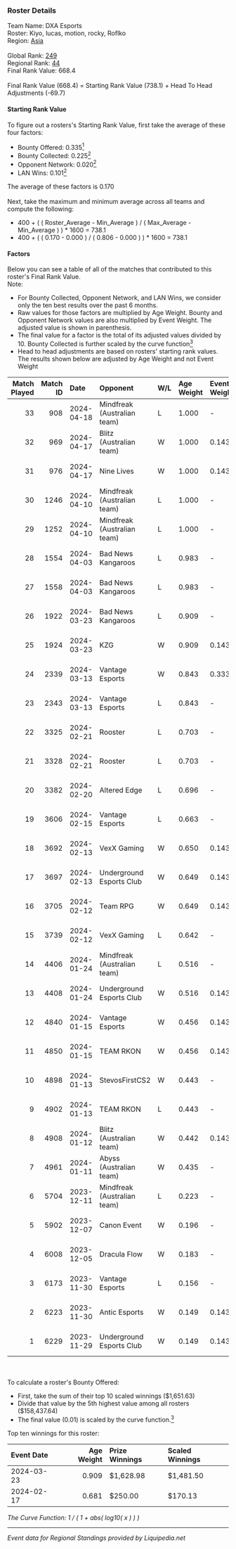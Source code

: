 ### Roster Details<br />
Team Name: DXA Esports<br />
Roster: Kiyo, lucas, motion, rocky, Roflko<br />
Region: [Asia]( ../standings_asia.md)<br />
<br />
Global Rank: [249](../standings_global.md)<br />
Regional Rank: [44]( ../standings_asia.md)<br />
Final Rank Value:  668.4<br />
<br />
Final Rank Value (668.4) = Starting Rank Value (738.1) + Head To Head Adjustments (-69.7)<br />

#### Starting Rank Value<br />
To figure out a rosters's Starting Rank Value, first take the average of these four factors:<br />
- Bounty Offered: 0.335[<sup>1</sup>](#table2)
- Bounty Collected: 0.225[<sup>2</sup>](#table1)
- Opponent Network: 0.020[<sup>2</sup>](#table1)
- LAN Wins: 0.101[<sup>2</sup>](#table1)

The average of these factors is 0.170<br />
<br />
Next, take the maximum and minimum average across all teams and compute the following:<br />
- 400 + ( ( Roster_Average - Min_Average ) / ( Max_Average - Min_Average ) ) * 1600 = 738.1
- 400 + ( ( 0.170 - 0.000 ) / ( 0.806 - 0.000 ) ) * 1600 = 738.1


#### Factors<br />
Below you can see a table of all of the matches that contributed to this roster's Final Rank Value.<br />
Note:<br />

- For Bounty Collected, Opponent Network, and LAN Wins, we consider only the ten best results over the past 6 months.
- Raw values for those factors are multiplied by Age Weight. Bounty and Opponent Network values are also multiplied by Event Weight. The adjusted value is shown in parenthesis.
- The final value for a factor is the total of its adjusted values divided by 10. Bounty Collected is further scaled by the curve function[<sup>3</sup>](#curveFunction)
- Head to head adjustments are based on rosters' starting rank values. The results shown below are adjusted by Age Weight and not Event Weight
<span id="table1"></span><br />


| Match Played | Match ID | Date       | Opponent                    | W/L | Age Weight | Event Weight | Bounty Collected | Opponent Network | LAN Wins  | H2H Adj. | Roster                                  |
| -: | -: | :- | :- | :- | :- | :- | :- | :- | :- | -: | :- |
|           33 |      908 | 2024-04-18 | Mindfreak (Australian team) | L   | 1.000      | -            | -                | -                | -         |   -11.19 | Kiyo, lucas, motion, rocky, Roflko      |
|           32 |      969 | 2024-04-17 | Blitz (Australian team)     | W   | 1.000      | 0.143        | 0.000 (0.000)    | 0.109 (0.016)    | 0 (0.000) |     8.46 | Kiyo, lucas, motion, rocky, Roflko      |
|           31 |      976 | 2024-04-17 | Nine Lives                  | W   | 1.000      | 0.143        | 0.000 (0.000)    | -                | 0 (0.000) |     5.66 | Kiyo, lucas, motion, rocky, Roflko      |
|           30 |     1246 | 2024-04-10 | Mindfreak (Australian team) | L   | 1.000      | -            | -                | -                | -         |   -12.33 | Kiyo, lucas, motion, rocky, Roflko      |
|           29 |     1252 | 2024-04-10 | Mindfreak (Australian team) | L   | 1.000      | -            | -                | -                | -         |   -13.43 | Kiyo, lucas, motion, rocky, Roflko      |
|           28 |     1554 | 2024-04-03 | Bad News Kangaroos          | L   | 0.983      | -            | -                | -                | -         |    -6.15 | Kiyo, lucas, motion, rocky, Roflko      |
|           27 |     1558 | 2024-04-03 | Bad News Kangaroos          | L   | 0.983      | -            | -                | -                | -         |    -6.50 | Kiyo, lucas, motion, rocky, Roflko      |
|           26 |     1922 | 2024-03-23 | Bad News Kangaroos          | L   | 0.909      | -            | -                | -                | -         |    -5.90 | gump, Kiyo, lucas, motion, Roflko       |
|           25 |     1924 | 2024-03-23 | KZG                         | W   | 0.909      | 0.143        | 0.020 (0.003)    | 0.249 (0.032)    | 1 (0.909) |    14.62 | gump, Kiyo, lucas, motion, Roflko       |
|           24 |     2339 | 2024-03-13 | Vantage Esports             | W   | 0.843      | 0.333        | 0.000 (0.000)    | 0.236 (0.066)    | 0 (0.000) |    10.40 | Kiyo, lucas, motion, rocky, Roflko      |
|           23 |     2343 | 2024-03-13 | Vantage Esports             | L   | 0.843      | -            | -                | -                | -         |   -16.52 | Kiyo, lucas, motion, rocky, Roflko      |
|           22 |     3325 | 2024-02-21 | Rooster                     | L   | 0.703      | -            | -                | -                | -         |    -6.82 | Kiyo, lucas, motion, rocky, Roflko      |
|           21 |     3328 | 2024-02-21 | Rooster                     | L   | 0.703      | -            | -                | -                | -         |    -7.19 | Kiyo, lucas, motion, rocky, Roflko      |
|           20 |     3382 | 2024-02-20 | Altered Edge                | L   | 0.696      | -            | -                | -                | -         |   -13.16 | Falcon, Kiyo, motion, Roflko, Valiance  |
|           19 |     3606 | 2024-02-15 | Vantage Esports             | L   | 0.663      | -            | -                | -                | -         |   -14.62 | HUGHMUNGUS, Kiyo, lucas, motion, Roflko |
|           18 |     3692 | 2024-02-13 | VexX Gaming                 | W   | 0.650      | 0.143        | 0.010 (0.001)    | 0.390 (0.036)    | 0 (0.000) |     9.53 | HUGHMUNGUS, Kiyo, lucas, motion, Roflko |
|           17 |     3697 | 2024-02-13 | Underground Esports Club    | W   | 0.649      | 0.143        | 0.000 (0.000)    | 0.112 (0.010)    | 0 (0.000) |     6.20 | HUGHMUNGUS, Kiyo, lucas, motion, Roflko |
|           16 |     3705 | 2024-02-12 | Team RPG                    | W   | 0.649      | 0.143        | 0.000 (0.000)    | -                | 0 (0.000) |     2.83 | HUGHMUNGUS, Kiyo, lucas, motion, Roflko |
|           15 |     3739 | 2024-02-12 | VexX Gaming                 | L   | 0.642      | -            | -                | -                | -         |   -11.04 | Falcon, helix, Kiyo, lucas, Roflko      |
|           14 |     4406 | 2024-01-24 | Mindfreak (Australian team) | L   | 0.516      | -            | -                | -                | -         |    -8.20 | Falcon, helix, Kiyo, lucas, Roflko      |
|           13 |     4408 | 2024-01-24 | Underground Esports Club    | W   | 0.516      | 0.143        | 0.000 (0.000)    | 0.112 (0.008)    | 0 (0.000) |     4.72 | Falcon, helix, Kiyo, lucas, Roflko      |
|           12 |     4840 | 2024-01-15 | Vantage Esports             | W   | 0.456      | 0.143        | -                | 0.236 (0.015)    | 0 (0.000) |     4.09 | Falcon, helix, Kiyo, lucas, Roflko      |
|           11 |     4850 | 2024-01-15 | TEAM RKON                   | W   | 0.456      | 0.143        | -                | 0.092 (0.006)    | 0 (0.000) |     3.29 | Falcon, helix, Kiyo, lucas, Roflko      |
|           10 |     4898 | 2024-01-13 | StevosFirstCS2              | W   | 0.443      | -            | -                | -                | -         |     3.06 | Falcon, helix, Kiyo, lucas, Roflko      |
|            9 |     4902 | 2024-01-13 | TEAM RKON                   | L   | 0.443      | -            | -                | -                | -         |   -10.86 | Falcon, helix, Kiyo, lucas, Roflko      |
|            8 |     4908 | 2024-01-12 | Blitz (Australian team)     | W   | 0.442      | 0.143        | -                | 0.109 (0.007)    | -         |     2.75 | Falcon, helix, Kiyo, lucas, Roflko      |
|            7 |     4961 | 2024-01-11 | Abyss (Australian team)     | W   | 0.435      | -            | -                | -                | -         |     1.82 | Falcon, helix, Kiyo, lucas, Roflko      |
|            6 |     5704 | 2023-12-11 | Mindfreak (Australian team) | L   | 0.223      | -            | -                | -                | -         |    -4.24 | Falcon, helix, Kiyo, lucas, Roflko      |
|            5 |     5902 | 2023-12-07 | Canon Event                 | W   | 0.196      | -            | -                | -                | -         |     0.81 | Falcon, helix, Kiyo, lucas, Roflko      |
|            4 |     6008 | 2023-12-05 | Dracula Flow                | W   | 0.183      | -            | -                | -                | -         |     0.75 | Falcon, helix, Kiyo, lucas, Roflko      |
|            3 |     6173 | 2023-11-30 | Vantage Esports             | L   | 0.156      | -            | -                | -                | -         |    -3.38 | Falcon, helix, Kiyo, lucas, Roflko      |
|            2 |     6223 | 2023-11-30 | Antic Esports               | W   | 0.149      | 0.143        | 0.000 (0.000)    | -                | -         |     1.42 | Falcon, helix, Kiyo, lucas, Roflko      |
|            1 |     6229 | 2023-11-29 | Underground Esports Club    | W   | 0.149      | 0.143        | 0.000 (0.000)    | 0.112 (0.002)    | -         |     1.42 | Falcon, helix, Kiyo, lucas, Roflko      |

<br />
<span id="table2"></span><br />
To calculate a roster's Bounty Offered:<br />

- First, take the sum of their top 10 scaled winnings ($1,651.63)
- Divide that value by the 5th highest value among all rosters ($158,437.64)
- The final value (0.01) is scaled by the curve function.[<sup>3</sup>](#curveFunction)

Top ten winnings for this roster:<br />

| Event Date | Age Weight | Prize Winnings | Scaled Winnings |
| :- | -: | :- | :- |
| 2024-03-23 |      0.909 | $1,628.98      | $1,481.50       |
| 2024-02-17 |      0.681 | $250.00        | $170.13         |


<span id="curveFunction"></span>_The Curve Function: 1 / ( 1 + abs( log10( x ) ) )_<br />

---
_Event data for Regional Standings provided by Liquipedia.net_<br />
